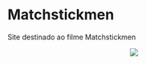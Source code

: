 # Matchstickmen
Site destinado ao filme Matchstickmen

<p align="center">
<img src="img/capture.gif">
</p>